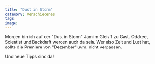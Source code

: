 ```yaml
---
title: "Dust in Storm"
category: Verschiedenes
tags: 
image: 
---
```


Morgen bin ich auf der "Dust in Storm" Jam im Gleis 1 zu Gast. Odakee, Scientist und Backdraft werden auch da sein. Wer also Zeit und Lust hat, sollte die Premiere von "Dezember" uvm. nicht verpassen.  

Und neue Tipps sind da!

